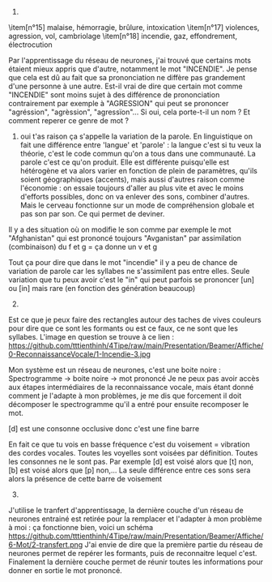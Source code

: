1)
  \item[n°15] malaise, hémorragie, brûlure, intoxication
  \item[n°17] violences, agression, vol, cambriolage
  \item[n°18] incendie, gaz, effondrement, électrocution
  
Par l'apprentissage du réseau de neurones, j'ai trouvé que certains mots étaient mieux appris que d'autre, notamment le mot "INCENDIE". 
Je pense que cela est dû au fait que sa prononciation ne diffère pas grandement d'une personne à une autre.
Est-il vrai de dire que certain mot comme "INCENDIE" sont moins sujet à des différence de prononciation contrairement par exemple à "AGRESSION" qui peut se prononcer "agréssion", "agrèssion", "agressïon"...
Si oui, cela porte-t-il un nom ? Et comment reperer ce genre de mot ?

1) oui t'as raison ça s'appelle la variation de la parole. En linguistique on fait une différence entre 'langue' et 'parole' : la langue c'est si tu veux la théorie, c'est le code commun qu'on a tous dans une communauté. La parole c'est ce qu'on produit. Elle est différente puisqu'elle est hétérogène et va alors varier en fonction de plein de paramètres, qu'ils soient géographiques (accents), mais aussi d'autres raison comme l'économie : on essaie toujours d'aller au plus vite et avec le moins d'efforts possibles, donc on va enlever des sons, combiner d'autres. Mais le cerveau fonctionne sur un mode de compréhension globale et pas son par son. Ce qui permet de deviner. 

Il y a des situation où on modifie le son comme par exemple le mot "Afghanistan" qui est prononcé toujours "Avganistan" par assimilation (combinaison) du f et g = ça donne un v et g

Tout ça pour dire que dans le mot "incendie" il y a peu de chance de variation de parole car les syllabes ne s'assimilent pas entre elles. Seule variation que tu peux avoir c'est le "in" qui peut parfois se prononcer [un] ou [in] mais rare (en fonction des génération beaucoup)


2)
Est ce que je peux faire des rectangles autour des taches de vives couleurs pour dire que ce sont les formants ou est ce faux, ce ne sont que les syllabes.
L'image en question se trouve à ce lien :
https://github.com/tttienthinh/4Tipe/raw/main/Presentation/Beamer/Affiche/0-ReconnaissanceVocale/1-Incendie-3.jpg

Mon système est un réseau de neurones, c'est une boite noire : 
Spectrogramme -> boite noire -> mot prononcé
Je ne peux pas avoir accès aux étapes intermédiaires de la reconnaissance vocale, mais étant donné comment je l'adapte à mon problèmes, je me dis que forcement il doit décomposer le spectrogramme qu'il a entré pour ensuite recomposer le mot.

[d] est une consonne occlusive donc c'est une fine barre

En fait ce que tu vois en basse fréquence c'est du voisement = vibration des cordes vocales. Toutes les voyelles sont voisées par définition. 
Toutes les consonnes ne le sont pas. 
Par exemple [d] est voisé alors que [t] non, [b] est voisé alors que [p] non,... 
La seule différence entre ces sons sera alors la présence de cette barre de voisement

3)
J'utilise le tranfert d'apprentissage, la dernière couche d'un réseau de neurones entrainé est retirée pour la remplacer et l'adapter à mon problème à moi : ça fonctionne bien, voici un schéma
https://github.com/tttienthinh/4Tipe/raw/main/Presentation/Beamer/Affiche/6-Mot/2-transfert.png
J'ai envie de dire que la première partie du réseau de neurones permet de repérer les formants, puis de reconnaitre lequel c'est. Finalement la dernière couche permet de réunir toutes les informations pour donner en sortie le mot prononcé.
